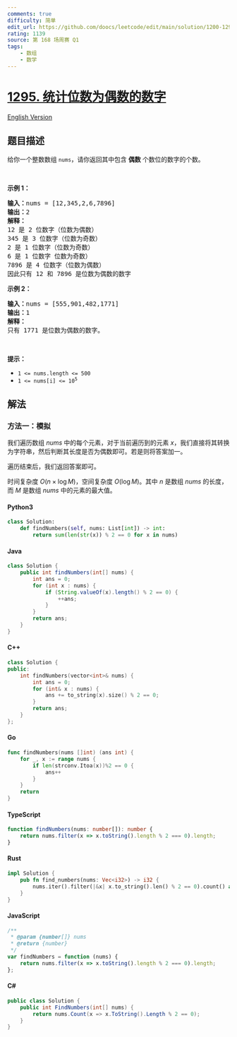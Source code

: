 ```yaml
---
comments: true
difficulty: 简单
edit_url: https://github.com/doocs/leetcode/edit/main/solution/1200-1299/1295.Find%20Numbers%20with%20Even%20Number%20of%20Digits/README.md
rating: 1139
source: 第 168 场周赛 Q1
tags:
    - 数组
    - 数学
---
```


<!-- problem:start -->

# [1295. 统计位数为偶数的数字](https://leetcode.cn/problems/find-numbers-with-even-number-of-digits)

[English Version](/solution/1200-1299/1295.Find%20Numbers%20with%20Even%20Number%20of%20Digits/README_EN.md)

## 题目描述

<!-- description:start -->

<p>给你一个整数数组&nbsp;<code>nums</code>，请你返回其中包含&nbsp;<strong>偶数</strong>&nbsp;个数位的数字的个数。</p>

<p>&nbsp;</p>

<p><strong>示例 1：</strong></p>

<pre>
<strong>输入：</strong>nums = [12,345,2,6,7896]
<strong>输出：</strong>2
<strong>解释：
</strong>12 是 2 位数字（位数为偶数）&nbsp;
345 是 3 位数字（位数为奇数）&nbsp;&nbsp;
2 是 1 位数字（位数为奇数）&nbsp;
6 是 1 位数字 位数为奇数）&nbsp;
7896 是 4 位数字（位数为偶数）&nbsp;&nbsp;
因此只有 12 和 7896 是位数为偶数的数字
</pre>

<p><strong>示例 2：</strong></p>

<pre>
<strong>输入：</strong>nums = [555,901,482,1771]
<strong>输出：</strong>1 
<strong>解释： </strong>
只有 1771 是位数为偶数的数字。
</pre>

<p>&nbsp;</p>

<p><strong>提示：</strong></p>

<ul>
	<li><code>1 &lt;= nums.length &lt;= 500</code></li>
	<li><code>1 &lt;= nums[i] &lt;= 10<sup>5</sup></code></li>
</ul>

<!-- description:end -->

## 解法

<!-- solution:start -->

### 方法一：模拟

我们遍历数组 $\textit{nums}$ 中的每个元素，对于当前遍历到的元素 $x$，我们直接将其转换为字符串，然后判断其长度是否为偶数即可。若是则将答案加一。

遍历结束后，我们返回答案即可。

时间复杂度 $O(n \times \log M)$，空间复杂度 $O(\log M)$。其中 $n$ 是数组 $\textit{nums}$ 的长度，而 $M$ 是数组 $\textit{nums}$ 中的元素的最大值。

<!-- tabs:start -->

#### Python3

```python
class Solution:
    def findNumbers(self, nums: List[int]) -> int:
        return sum(len(str(x)) % 2 == 0 for x in nums)
```

#### Java

```java
class Solution {
    public int findNumbers(int[] nums) {
        int ans = 0;
        for (int x : nums) {
            if (String.valueOf(x).length() % 2 == 0) {
                ++ans;
            }
        }
        return ans;
    }
}
```

#### C++

```cpp
class Solution {
public:
    int findNumbers(vector<int>& nums) {
        int ans = 0;
        for (int& x : nums) {
            ans += to_string(x).size() % 2 == 0;
        }
        return ans;
    }
};
```

#### Go

```go
func findNumbers(nums []int) (ans int) {
	for _, x := range nums {
		if len(strconv.Itoa(x))%2 == 0 {
			ans++
		}
	}
	return
}
```

#### TypeScript

```ts
function findNumbers(nums: number[]): number {
    return nums.filter(x => x.toString().length % 2 === 0).length;
}
```

#### Rust

```rust
impl Solution {
    pub fn find_numbers(nums: Vec<i32>) -> i32 {
        nums.iter().filter(|&x| x.to_string().len() % 2 == 0).count() as i32
    }
}
```

#### JavaScript

```js
/**
 * @param {number[]} nums
 * @return {number}
 */
var findNumbers = function (nums) {
    return nums.filter(x => x.toString().length % 2 === 0).length;
};
```

#### C#

```cs
public class Solution {
    public int FindNumbers(int[] nums) {
        return nums.Count(x => x.ToString().Length % 2 == 0);
    }
}
```

<!-- tabs:end -->

<!-- solution:end -->

<!-- problem:end -->
